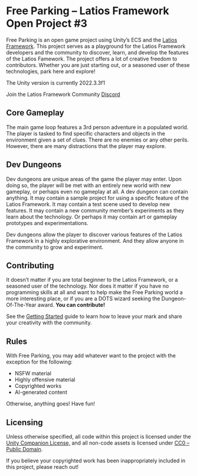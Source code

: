 # Free Parking – Latios Framework Open Project \#3

Free Parking is an open game project using Unity’s ECS and the [Latios
Framework](https://github.com/Dreaming381/Latios-Framework). This project serves
as a playground for the Latios Framework developers and the community to
discover, learn, and develop the features of the Latios Famework. The project
offers a lot of creative freedom to contributors. Whether you are just starting
out, or a seasoned user of these technologies, park here and explore!

The Unity version is currently 2022.3.3f1

Join the Latios Framework Community [Discord](https://discord.gg/Sb8aQDuUe8)

## Core Gameplay

The main game loop features a 3rd person adventure in a populated world. The
player is tasked to find specific characters and objects in the environment
given a set of clues. There are no enemies or any other perils. However, there
are many distractions that the player may explore.

## Dev Dungeons

Dev dungeons are unique areas of the game the player may enter. Upon doing so,
the player will be met with an entirely new world with new gameplay, or perhaps
even no gameplay at all. A dev dungeon can contain anything. It may contain a
sample project for using a specific feature of the Latios Framework. It may
contain a test scene used to develop new features. It may contain a new
community member’s experiments as they learn about the technology. Or perhaps it
may contain art or gameplay prototypes and experimentations.

Dev dungeons allow the player to discover various features of the Latios
Framework in a highly explorative environment. And they allow anyone in the
community to grow and experiment.

## Contributing

It doesn’t matter if you are total beginner to the Latios Framework, or a
seasoned user of the technology. Nor does it matter if you have no programming
skills at all and want to help make the Free Parking world a more interesting
place, or if you are a DOTS wizard seeking the Dungeon-Of-The-Year award. **You
can contribute!**

See the [Getting Started](Documentation~/Getting%20Started%20-%20Setup.md) guide
to learn how to leave your mark and share your creativity with the community.

## Rules

With Free Parking, you may add whatever want to the project with the exception
for the following:

-   NSFW material
-   Highly offensive material
-   Copyrighted works
-   AI-generated content

Otherwise, anything goes! Have fun!

## Licensing

Unless otherwise specified, all code within this project is licensed under the
[Unity Companion
License,](https://unity.com/legal/licenses/unity-companion-license) and all
non-code assets is licensed under [CC0 – Public
Domain](https://creativecommons.org/publicdomain/zero/1.0/).

If you believe your copyrighted work has been inappropriately included in this
project, please reach out!
